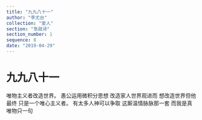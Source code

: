 ```yaml
---
title: "九九八十一"
author: "李尤台"
collection: "爱人"
section: "急就诗"
section_number: 1
sequence: 8
date: "2019-04-29"
---
```


# 九九八十一

唯物主义者改造世界。
愚公运用微积分思想
改造家人世界观进而
想改造世界但他最终
只是一个唯心主义者。
有太多人神可以争取
这厮温情脉脉那一套
而我是真唯物只一句
